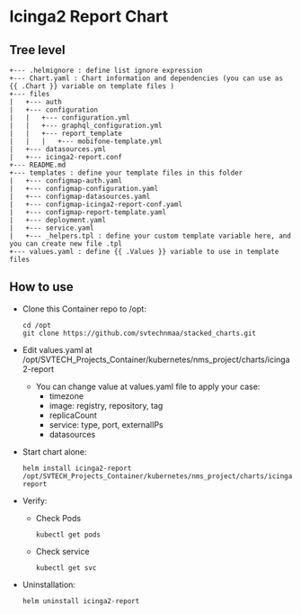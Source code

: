 # Icinga2 Report Chart

## Tree level

```
+--- .helmignore : define list ignore expression
+--- Chart.yaml : Chart information and dependencies (you can use as {{ .Chart }} variable on template files )
+--- files
|   +--- auth
|   +--- configuration
|   |   +--- configuration.yml
|   |   +--- graphql_configuration.yml
|   |   +--- report_template
|   |   |   +--- mobifone-template.yml
|   +--- datasources.yml
|   +--- icinga2-report.conf
+--- README.md
+--- templates : define your template files in this folder
|   +--- configmap-auth.yaml
|   +--- configmap-configuration.yaml
|   +--- configmap-datasources.yaml
|   +--- configmap-icinga2-report-conf.yaml
|   +--- configmap-report-template.yaml
|   +--- deployment.yaml
|   +--- service.yaml
|   +--- _helpers.tpl : define your custom template variable here, and you can create new file .tpl
+--- values.yaml : define {{ .Values }} variable to use in template files
```


## How to use

- Clone this Container repo to /opt:
    ```
    cd /opt
    git clone https://github.com/svtechnmaa/stacked_charts.git

- Edit values.yaml at /opt/SVTECH_Projects_Container/kubernetes/nms_project/charts/icinga2-report
    - You can change value at values.yaml file to apply your case:
        - timezone
        - image: registry, repository, tag
        - replicaCount
        - service: type, port, externalIPs
        - datasources
- Start chart alone:
    ```
    helm install icinga2-report /opt/SVTECH_Projects_Container/kubernetes/nms_project/charts/icinga2-report
    ```

- Verify:
    - Check Pods
        ```
        kubectl get pods
        ```
    - Check service
        ```
        kubectl get svc
        ```

- Uninstallation:
    ```
    helm uninstall icinga2-report
    ```

